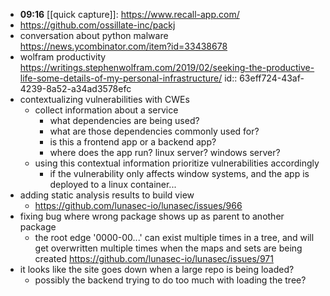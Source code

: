 - **09:16** [[quick capture]]:  https://www.recall-app.com/
- https://github.com/ossillate-inc/packj
- conversation about python malware https://news.ycombinator.com/item?id=33438678
- wolfram productivity https://writings.stephenwolfram.com/2019/02/seeking-the-productive-life-some-details-of-my-personal-infrastructure/
  id:: 63eff724-43af-4239-8a52-a34ad3578efc
- contextualizing vulnerabilities with CWEs
	- collect information about a service
		- what dependencies are being used?
		- what are those dependencies commonly used for?
		- is this a frontend app or a backend app?
		- where does the app run? linux server? windows server?
	- using this contextual information prioritize vulnerabilities accordingly
		- if the vulnerability only affects window systems, and the app is deployed to a linux container...
- adding static analysis results to build view
	- https://github.com/lunasec-io/lunasec/issues/966
- fixing bug where wrong package shows up as parent to another package
	- the root edge '0000-00...' can exist multiple times in a tree, and will get overwritten multiple times when the maps and sets are being created https://github.com/lunasec-io/lunasec/issues/971
- it looks like the site goes down when a large repo is being loaded?
	- possibly the backend trying to do too much with loading the tree?